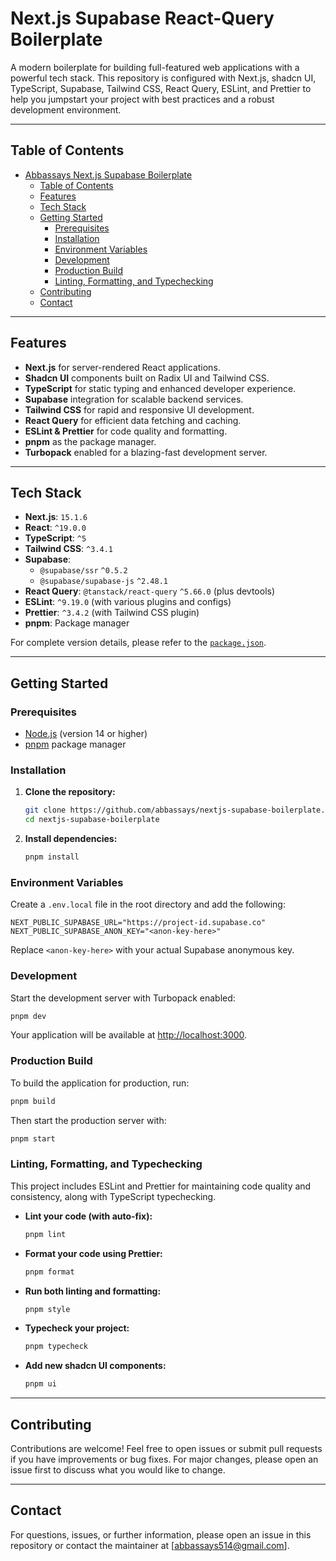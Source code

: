 # Next.js Supabase React-Query Boilerplate

A modern boilerplate for building full-featured web applications with a powerful tech stack. This repository is configured with Next.js, shadcn UI, TypeScript, Supabase, Tailwind CSS, React Query, ESLint, and Prettier to help you jumpstart your project with best practices and a robust development environment.

---

## Table of Contents

- [Abbassays Next.js Supabase Boilerplate](#abbassays-nextjs-supabase-boilerplate)
  - [Table of Contents](#table-of-contents)
  - [Features](#features)
  - [Tech Stack](#tech-stack)
  - [Getting Started](#getting-started)
    - [Prerequisites](#prerequisites)
    - [Installation](#installation)
    - [Environment Variables](#environment-variables)
    - [Development](#development)
    - [Production Build](#production-build)
    - [Linting, Formatting, and Typechecking](#linting-formatting-and-typechecking)
  - [Contributing](#contributing)
  - [Contact](#contact)

---

## Features

- **Next.js** for server-rendered React applications.
- **Shadcn UI** components built on Radix UI and Tailwind CSS.
- **TypeScript** for static typing and enhanced developer experience.
- **Supabase** integration for scalable backend services.
- **Tailwind CSS** for rapid and responsive UI development.
- **React Query** for efficient data fetching and caching.
- **ESLint & Prettier** for code quality and formatting.
- **pnpm** as the package manager.
- **Turbopack** enabled for a blazing-fast development server.

---

## Tech Stack

- **Next.js**: `15.1.6`
- **React**: `^19.0.0`
- **TypeScript**: `^5`
- **Tailwind CSS**: `^3.4.1`
- **Supabase**:
  - `@supabase/ssr` `^0.5.2`
  - `@supabase/supabase-js` `^2.48.1`
- **React Query**: `@tanstack/react-query` `^5.66.0` (plus devtools)
- **ESLint**: `^9.19.0` (with various plugins and configs)
- **Prettier**: `^3.4.2` (with Tailwind CSS plugin)
- **pnpm**: Package manager

For complete version details, please refer to the [`package.json`](./package.json).

---

## Getting Started

### Prerequisites

- [Node.js](https://nodejs.org/) (version 14 or higher)
- [pnpm](https://pnpm.io/) package manager

### Installation

1. **Clone the repository:**

   ```bash
   git clone https://github.com/abbassays/nextjs-supabase-boilerplate.git
   cd nextjs-supabase-boilerplate
   ```

2. **Install dependencies:**

   ```bash
   pnpm install
   ```

### Environment Variables

Create a `.env.local` file in the root directory and add the following:

```env
NEXT_PUBLIC_SUPABASE_URL="https://project-id.supabase.co"
NEXT_PUBLIC_SUPABASE_ANON_KEY="<anon-key-here>"
```

Replace `<anon-key-here>` with your actual Supabase anonymous key.

### Development

Start the development server with Turbopack enabled:

```bash
pnpm dev
```

Your application will be available at [http://localhost:3000](http://localhost:3000).

### Production Build

To build the application for production, run:

```bash
pnpm build
```

Then start the production server with:

```bash
pnpm start
```

### Linting, Formatting, and Typechecking

This project includes ESLint and Prettier for maintaining code quality and consistency, along with TypeScript typechecking.

- **Lint your code (with auto-fix):**

  ```bash
  pnpm lint
  ```

- **Format your code using Prettier:**

  ```bash
  pnpm format
  ```

- **Run both linting and formatting:**

  ```bash
  pnpm style
  ```

- **Typecheck your project:**

  ```bash
  pnpm typecheck
  ```

- **Add new shadcn UI components:**

  ```bash
  pnpm ui
  ```

---

## Contributing

Contributions are welcome! Feel free to open issues or submit pull requests if you have improvements or bug fixes. For major changes, please open an issue first to discuss what you would like to change.

---

## Contact

For questions, issues, or further information, please open an issue in this repository or contact the maintainer at [abbassays514@gmail.com].

